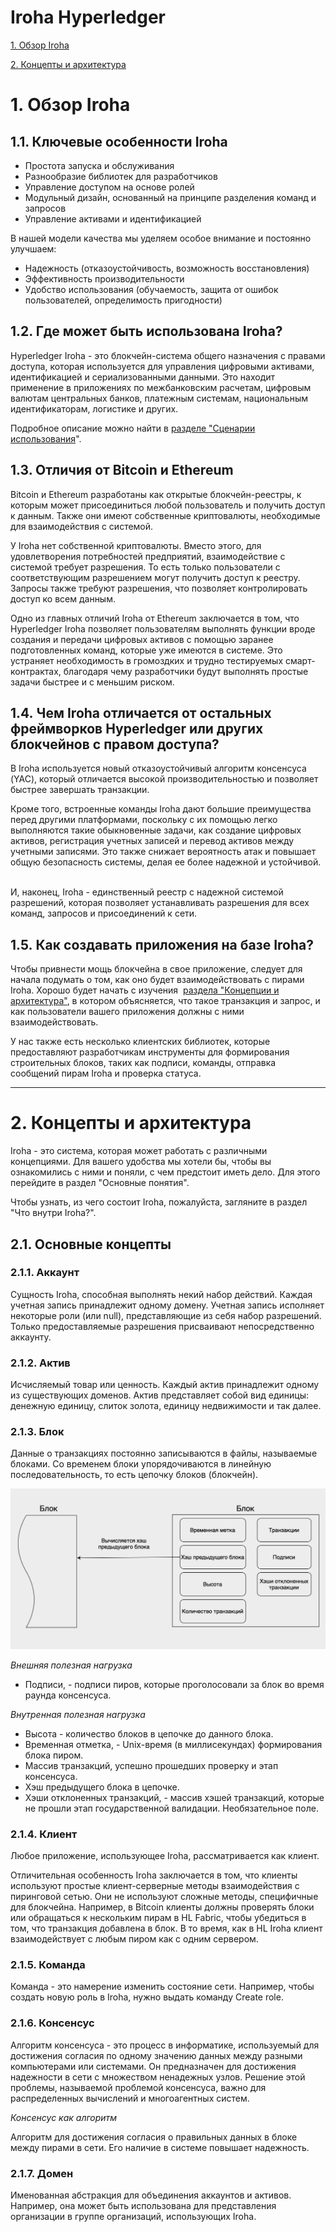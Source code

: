 # Iroha Hyperledger
[1. Обзор Iroha](#link1)

[2. Концепты и архитектура](#link2)

# 1. <a name="link1"></a>Обзор Iroha
## 1.1. Ключевые особенности Iroha
- Простота запуска и обслуживания
- Разнообразие библиотек для разработчиков  
- Управление доступом на основе ролей  
- Модульный дизайн, основанный на принципе разделения команд и запросов  
- Управление активами и идентификацией  

В нашей модели качества мы уделяем особое внимание и постоянно улучшаем:  

- Надежность (отказоустойчивость, возможность восстановления)  
- Эффективность производительности 
- Удобство использования (обучаемость, защита от ошибок пользователей, определимость пригодности)

## 1.2. Где может быть использована Iroha?

Hyperledger Iroha - это блокчейн-система общего назначения с правами доступа, которая используется для управления цифровыми активами, идентификацией и сериализованными данными. Это находит применение в приложениях по межбанковским расчетам, цифровым валютам центральных банков, платежным системам, национальным идентификаторам, логистике и других. 

Подробное описание можно найти в [разделе "Сценарии использования](https://iroha.readthedocs.io/en/develop/develop/cases.html)".

## 1.3. Отличия от Bitcoin и Ethereum

Bitcoin и Ethereum разработаны как открытые блокчейн-реестры, к которым может присоединиться любой пользователь и получить доступ к данным. Также они имеют собственные криптовалюты, необходимые для взаимодействия с системой.

У Iroha нет собственной криптовалюты. Вместо этого, для удовлетворения потребностей предприятий, взаимодействие с системой требует разрешения. То есть только пользователи с соответствующим разрешением могут получить доступ к реестру. Запросы также требуют разрешения, что позволяет контролировать доступ ко всем данным. 

Одно из главных отличий Iroha от Ethereum заключается в том, что Hyperledger Iroha позволяет пользователям выполнять функции вроде создания и передачи цифровых активов с помощью заранее подготовленных команд, которые уже имеются в системе. Это устраняет необходимость в громоздких и трудно тестируемых смарт-контрактах, благодаря чему разработчики будут выполнять простые задачи быстрее и с меньшим риском.

## **1.4.** Чем Iroha отличается от остальных фреймворков Hyperledger или других блокчейнов с правом доступа?

В Iroha используется новый отказоустойчивый алгоритм консенсуса (YAC), который отличается высокой производительностью и позволяет быстрее завершать транзакции.  

Кроме того, встроенные команды Iroha дают большие преимущества перед другими платформами, поскольку с их помощью легко выполняются такие обыкновенные задачи, как создание цифровых активов, регистрация учетных записей и перевод активов между учетными записями. Это также снижает вероятность атак и повышает общую безопасность системы, делая ее более надежной и устойчивой.  

И, наконец, Iroha - единственный реестр с надежной системой разрешений, которая позволяет устанавливать разрешения для всех команд, запросов и присоединений к сети.

## **1.5.** **Как создавать приложения на базе Iroha?**  

Чтобы привнести мощь блокчейна в свое приложение, следует для начала подумать о том, как оно будет взаимодействовать с пирами Iroha. Хорошо будет начать с изучения  [раздела "Концепции и архитектура"](https://iroha.readthedocs.io/en/develop/concepts_architecture/index.html), в котором объясняется, что такое транзакция и запрос, и как пользователи вашего приложения должны с ними взаимодействовать.  

У нас также есть несколько клиентских библиотек, которые предоставляют разработчикам инструменты для формирования строительных блоков, таких как подписи, команды, отправка сообщений пирам Iroha и проверка статуса.

  
____
# 2. <a name="link2"></a>Концепты и архитектура

Iroha - это система, которая может работать с различными концепциями. Для вашего удобства мы хотели бы, чтобы вы ознакомились с ними и поняли, с чем предстоит иметь дело. Для этого перейдите в раздел "Основные понятия".  

Чтобы узнать, из чего состоит Iroha, пожалуйста, загляните в раздел "Что внутри Iroha?".

## 2.1. Основные концепты
### 2.1.1. Аккаунт
Сущность Iroha, способная выполнять некий набор действий. Каждая учетная запись принадлежит одному домену.
Учетная запись исполняет некоторые роли (или null), представляющие из себя набор разрешений. Только предоставляемые разрешения присваивают непосредственно аккаунту.

### 2.1.2. Актив
Исчисляемый товар или ценность. Каждый актив принадлежит одному из существующих доменов. Актив представляет собой вид единицы: денежную единицу, слиток золота, единицу недвижимости и так далее.

### 2.1.3. Блок
Данные о транзакциях постоянно записываются в файлы, называемые блоками. 
Со временем блоки упорядочиваются в линейную последовательность, то есть цепочку блоков (блокчейн). 

![block](https://github.com/smarha/tech-writing-files/blob/main/Screenshot%202024-05-11%20at%2020.01.18.png)  

*Внешняя полезная нагрузка*
- Подписи, - подписи пиров, которые проголосовали за блок во время раунда консенсуса.

*Внутренная полезная нагрузка*
- Высота - количество блоков в цепочке до данного блока.
- Временная отметка, - Unix-время (в миллисекундах) формирования блока пиром.
- Массив транзакций, успешно прошедших проверку и этап консенсуса.
- Хэш предыдущего блока в цепочке.
- Хэши отклоненных транзакций, - массив хэшей транзакций, которые не прошли этап государственной валидации. Необязательное поле.

### 2.1.4. Клиент
Любое приложение, использующее Iroha, рассматривается как клиент.

Отличительная особенность Iroha заключается в том, что клиенты используют простые клиент-серверные методы взаимодействия с пиринговой сетью. Они не используют сложные методы, специфичные для блокчейна.
Например, в Bitcoin клиенты должны проверять блоки или обращаться к нескольким пирам в HL Fabric, чтобы убедиться в том, что транзакция добавлена в блок. В то время, как в HL Iroha клиент взаимодействует с любым пиром как с одним сервером.

### 2.1.5. Команда
Команда - это намерение изменить состояние сети. Например, чтобы создать новую роль в Iroha, нужно выдать команду Create role.

### 2.1.6. Консенсус
Алгоритм консенсуса - это процесс в информатике, используемый для достижения согласия по одному значению данных между разными компьютерами или системами. Он предназначен для достижения надежности в сети с множеством ненадежных узлов. Решение этой проблемы, называемой проблемой консенсуса, важно для распределенных вычислений и многоагентных систем.

*Консенсус как алгоритм*

Алгоритм для достижения согласия о правильных данных в блоке между пирами в сети. Его наличие в системе повышает надежность.

### 2.1.7. Домен
Именованная абстракция для объединения аккаунтов и активов. Например, она может быть использована для представления организации в группе организаций, использующих Iroha.
